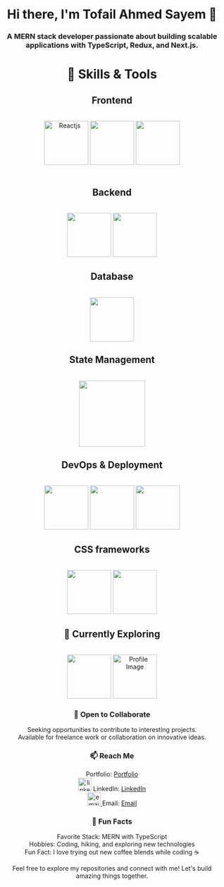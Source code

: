 <div align="center">
  <h1>Hi there, I'm Tofail Ahmed Sayem 👋</h1>
  <h3>A MERN stack developer passionate about building scalable applications with TypeScript, Redux, and Next.js.</h3>
  
 



  <h1>🚀 Skills & Tools</h1>
  <div>
    <h2>Frontend</h2><br>
    <img src="https://github.com/tofail-ahmed/tofail-ahmed/assets/118469390/a05eefab-72c1-44b1-99f6-3ad85477e0c8"  width="100" title="Reactjs"/>
<img src="https://github.com/tofail-ahmed/tofail-ahmed/assets/118469390/ff2b738d-28f6-45fe-a831-bb5dbee4d7f7"  width="100"/>
<img src="https://assets.vercel.com/image/upload/v1662130559/nextjs/Icon_light_background.png"  width="100"/><br>
<br>
    <h2>Backend</h2><br> <img src="https://github.com/tofail-ahmed/tofail-ahmed/assets/118469390/bee418c4-9f73-4541-bc77-e5b607f763e9"  width="100"/>
     <img src="https://ajeetchaulagain.com/static/7cb4af597964b0911fe71cb2f8148d64/87351/express-js.png"  width="100"/>
<br>
    <h2>Database</h2><br> <img src="https://seeklogo.com/images/M/mongodb-logo-D13D67C930-seeklogo.com.png"  width="100"/>
    
<br>
    <h2>State Management</h2><br> <img src="https://miro.medium.com/v2/resize:fit:500/1*tOI6UC5EaS2fPItCesI-AQ.png"  width="150"/>
    
<br>
    <h2>DevOps & Deployment</h2><br> <img src="https://karmanivero.us/assets/images/logo-vercel.png"  width="100"/>
    <img src="https://www.svgrepo.com/show/331424/heroku.svg"  width="100"/>
    <img src="https://static-00.iconduck.com/assets.00/aws-icon-512x512-hniukvcn.png"  width="100"/>
    
<br>
    <h2>CSS frameworks</h2><br> 
    <img src="https://files.raycast.com/nwt9ncojkvwmjfkaada8upafvpnu"  width="100"/>
    <img src="https://icon-library.com/images/bootstrap-icon-png/bootstrap-icon-png-11.jpg"  width="100"/>
    
<br>
   
    
   <h2>🌱 Currently Exploring</h2><br>
 <img src="https://futuresolutionsonline.co.uk/wp-content/uploads/2023/04/mySQL-logo.png"  width="100"/>
 <img src="https://i.imgur.com/Kqxbl5Q.png" alt="Profile Image" width="100" border-radius="50%">
     <br> 



   
  </div>

  
   
 

  
  <h3>🤝 Open to Collaborate</h3>
  <p>
    Seeking opportunities to contribute to interesting projects. <br>
    Available for freelance work or collaboration on innovative ideas.
  </p>

  <h3>📫 Reach Me</h3>
  <p>

Portfolio: <a href="https://tofailahmedportfolio.netlify.app/">Portfolio</a> <br>
  <a href="https://imgbb.com/"><img src="https://i.ibb.co/M7KPkB9/linkedinpng.png" alt="linkedinpng" border="0"  width="30" height="auto"/></a> LinkedIn: <a href="https://www.linkedin.com/in/tofail-ahmed-130993192/">LinkedIn</a> <br>
<a href="https://ibb.co/ZxvhMCJ"><img src="https://i.ibb.co/ZxvhMCJ/email.png" alt="email" border="0" width="30" height="auto" /> </a>Email: [Email](mailto:atofail50@gmail.com)

  </p>

  <h3>🌟 Fun Facts</h3>
  <p>
    Favorite Stack: MERN with TypeScript <br>
    Hobbies: Coding, hiking, and exploring new technologies <br>
    Fun Fact: I love trying out new coffee blends while coding ☕️
  </p>

  <p>Feel free to explore my repositories and connect with me! Let's build amazing things together.</p>
</div>
